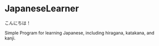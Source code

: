 # JapaneseLearner

こんにちは！

Simple Program for learning Japanese, including hiragana, katakana, and kanji. 
